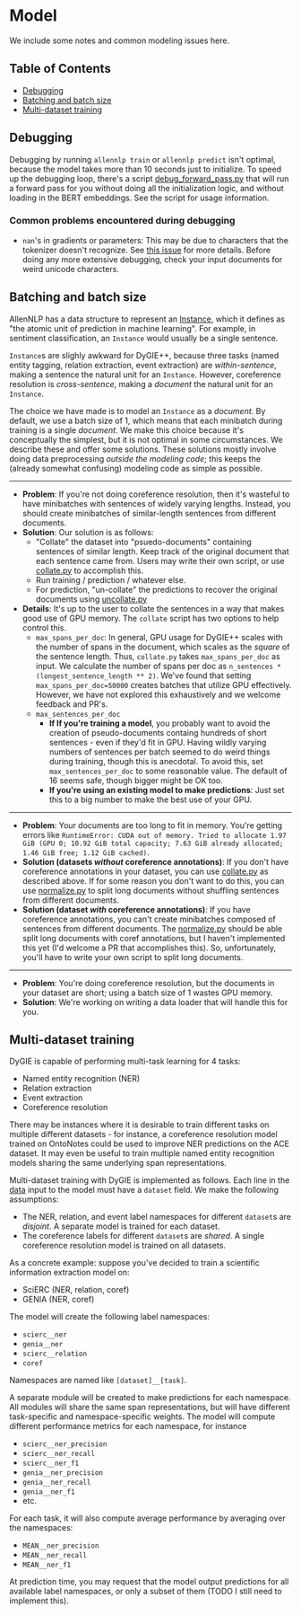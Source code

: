 # Model

We include some notes and common modeling issues here.

## Table of Contents
- [Debugging](#debugging)
- [Batching and batch size](#batching-and-batch-size)
- [Multi-dataset training](#multi-dataset-training)


## Debugging

Debugging by running `allennlp train` or `allennlp predict` isn't optimal, because the model takes more than 10 seconds just to initialize. To speed up the debugging loop, there's a script [debug_forward_pass.py](../scripts/debug/debug_forward_pass.py) that will run a forward pass for you without doing all the initialization logic, and without loading in the BERT embeddings. See the script for usage information.

### Common problems encountered during debugging

- `nan`'s in gradients or parameters: This may be due to characters that the tokenizer doesn't recognize. See [this issue](https://github.com/allenai/allennlp/issues/4612) for more details. Before doing any more extensive debugging, check your input documents for weird unicode characters.


## Batching and batch size

AllenNLP has a data structure to represent an [Instance](https://guide.allennlp.org/reading-data#1), which it defines as "the atomic unit of prediction in machine learning". For example, in sentiment classification, an `Instance` would usually be a single sentence.

`Instance`s are slighly awkward for DyGIE++, because
three tasks (named entity tagging, relation extraction, event extraction) are *within-sentence*, making a sentence the natural unit for an `Instance`. However, coreference resolution is *cross-sentence*, making a *document* the natural unit for an `Instance`.

The choice we have made is to model an `Instance` as a *document*. By default, we use a batch size of 1, which means that each minibatch during training is a single *document*. We make this choice because it's conceptually the simplest, but it is not optimal in some circumstances. We describe these and offer some solutions. These solutions mostly involve doing data preprocessing *outside the modeling code*; this keeps the (already somewhat confusing) modeling code as simple as possible.

--------------------

- **Problem**: If you're not doing coreference resolution, then it's wasteful to have minibatches with sentences of widely varying lengths. Instead, you should create minibatches of similar-length sentences from different documents.
- **Solution**: Our solution is as follows:
  - "Collate" the dataset into "psuedo-documents" containing sentences of similar length. Keep track of the original document that each sentence came from. Users may write their own script, or use [collate.py](../scripts/data/shared/collate.py) to accomplish this.
  - Run training / prediction / whatever else.
  - For prediction, "un-collate" the predictions to recover the original documents using [uncollate.py](../scripts/data/shared/uncollate.py)
- **Details**: It's up to the user to collate the sentences in a way that makes good use of GPU memory. The `collate` script has two options to help control this.
  - `max_spans_per_doc`: In general, GPU usage for DyGIE++ scales with the number of spans in the document, which scales as the *square* of the sentence length. Thus, `collate.py` takes `max_spans_per_doc` as input. We calculate the number of spans per doc as `n_sentences * (longest_sentence_length ** 2)`. We've found that setting `max_spans_per_doc=50000` creates batches that utilize GPU effectively. However, we have not explored this exhaustively and we welcome feedback and PR's.
  - `max_sentences_per_doc`
    - **If If you're training a model**, you probably want to avoid the creation of pseudo-documents containg hundreds of short sentences - even if they'd fit in GPU. Having wildly varying numbers of sentences per batch seemed to do weird things during training, though this is anecdotal. To avoid this, set `max_sentences_per_doc` to some reasonable value. The default of 16 seems safe, though bigger might be OK too.
    - **If you're using an existing model to make predictions**: Just set this to a big number to make the best use of your GPU.

--------------------

- **Problem**: Your documents are too long to fit in memory. You're getting errors like `RuntimeError: CUDA out of memory. Tried to allocate 1.97 GiB (GPU 0; 10.92 GiB total capacity; 7.63 GiB already allocated; 1.46 GiB free; 1.12 GiB cached)`.
- **Solution (datasets *without* coreference annotations)**: If you don't have coreference annotations in your dataset, you can use [collate.py](../scripts/data/shared/collate.py) as described above. If for some reason you don't want to do this, you can use [normalize.py](../scripts/data/shared/normalize.py) to split long documents without shuffling sentences from different documents.
- **Solution (dataset *with* coreference annotations)**: If you have coreference annotations, you can't create minibatches composed of sentences from different documents. The [normalize.py](../scripts/data/shared/normalize.py) should be able split long documents with coref annotations, but I haven't implemented this yet (I'd welcome a PR that accomplishes this). So, unfortunately, you'll have to write your own script to split long documents.

--------------------

- **Problem**: You're doing coreference resolution, but the documents in your dataset are short; using a batch size of 1 wastes GPU memory.
- **Solution**: We're working on writing a data loader that will handle this for you.


## Multi-dataset training

DyGIE is capable of performing multi-task learning for 4 tasks:
- Named entity recognition (NER)
- Relation extraction
- Event extraction
- Coreference resolution

There may be instances where it is desirable to train different tasks on multiple different datasets - for instance, a coreference resolution model trained on OntoNotes could be used to improve NER predictions on the ACE dataset. It may even be useful to train multiple named entity recognition models sharing the same underlying span representations.

Multi-dataset training with DyGIE is implemented as follows. Each line in the [data](data.md) input to the model must have a `dataset` field. We make the following assumptions:

- The NER, relation, and event label namespaces for different `dataset`s are _disjoint_. A separate model is trained for each dataset.
- The coreference labels for different `dataset`s are _shared_. A single coreference resolution model is trained on all datasets.

As a concrete example: suppose you've decided to train a scientific information extraction model on:

- SciERC (NER, relation, coref)
- GENIA (NER, coref)

The model will create the following label namespaces:

- `scierc__ner`
- `genia__ner`
- `scierc__relation`
- `coref`

Namespaces are named like `[dataset]__[task]`.

A separate module will be created to make predictions for each namespace. All modules will share the same span representations, but will have different task-specific and namespace-specific weights. The model will compute different performance metrics for each namespace, for instance

- `scierc__ner_precision`
- `scierc__ner_recall`
- `scierc__ner_f1`
- `genia__ner_precision`
- `genia__ner_recall`
- `genia__ner_f1`
- etc.

For each task, it will also compute average performance by averaging over the namespaces:

- `MEAN__ner_precision`
- `MEAN__ner_recall`
- `MEAN__ner_f1`

At prediction time, you may request that the model output predictions for all available label namespaces, or only a subset of them (TODO I still need to implement this).

